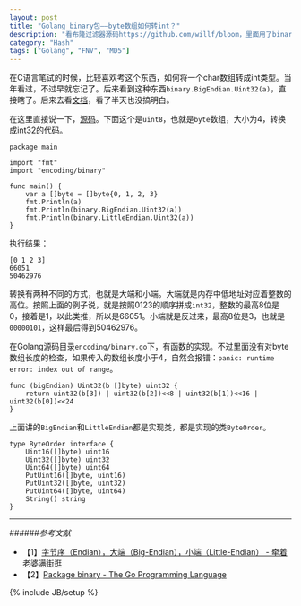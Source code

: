 ```yaml
---
layout: post
title: "Golang binary包——byte数组如何转int？"
description: "看布隆过滤器源码https://github.com/willf/bloom，里面用了binary包，在这里做记录。"
category: "Hash"
tags: ["Golang", "FNV", "MD5"]
---
```


在C语言笔试的时候，比较喜欢考这个东西，如何将一个char数组转成int类型。当年看过，不过早就忘记了。后来看到这种东西`binary.BigEndian.Uint32(a)`，直接瞎了。后来去看[文档](http://golang.org/pkg/encoding/binary/)，看了半天也没搞明白。

在这里直接说一下，[源码](https://github.com/mnhkahn/go_code/blob/master/test_uint8arraytouint32.go)。下面这个是`uint8`，也就是`byte`数组，大小为4，转换成int32的代码。

	package main
	
	import "fmt"
	import "encoding/binary"
	
	func main() {
		var a []byte = []byte{0, 1, 2, 3}
		fmt.Println(a)
		fmt.Println(binary.BigEndian.Uint32(a))
		fmt.Println(binary.LittleEndian.Uint32(a))
	}

执行结果：

	[0 1 2 3]
	66051
	50462976

转换有两种不同的方式，也就是大端和小端。大端就是内存中低地址对应着整数的高位。按照上面的例子说，就是按照0123的顺序拼成`int32`，整数的最高8位是0，接着是1，以此类推，所以是66051。小端就是反过来，最高8位是3，也就是`00000101`，这样最后得到50462976。

在Golang源码目录`encoding/binary.go`下，有函数的实现。不过里面没有对byte数组长度的检查，如果传入的数组长度小于4，自然会报错：`panic: runtime error: index out of range`。

	func (bigEndian) Uint32(b []byte) uint32 {
		return uint32(b[3]) | uint32(b[2])<<8 | uint32(b[1])<<16 | uint32(b[0])<<24
	}

上面讲的`BigEndian`和`LittleEndian`都是实现类，都是实现的类`ByteOrder`。

	type ByteOrder interface {
        Uint16([]byte) uint16
        Uint32([]byte) uint32
        Uint64([]byte) uint64
        PutUint16([]byte, uint16)
        PutUint32([]byte, uint32)
        PutUint64([]byte, uint64)
        String() string
	}

---

######*参考文献*
+ 【1】[字节序（Endian），大端（Big-Endian），小端（Little-Endian） - 牵着老婆满街逛](http://www.cppblog.com/tx7do/archive/2009/01/06/71276.html)
+ 【2】[Package binary - The Go Programming Language](http://golang.org/pkg/encoding/binary/)

{% include JB/setup %}